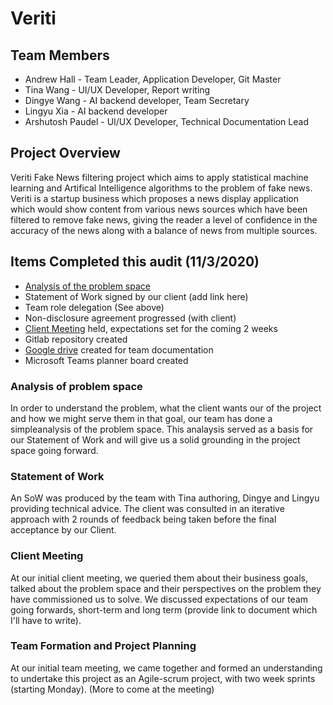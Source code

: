 # Veriti

## Team Members
- Andrew Hall - Team Leader, Application Developer, Git Master
- Tina Wang - UI/UX Developer, Report writing
- Dingye Wang - AI backend developer, Team Secretary
- Lingyu Xia - AI backend developer
- Arshutosh Paudel - UI/UX Developer, Technical Documentation Lead

## Project Overview
Veriti Fake News filtering project which aims to apply statistical machine learning and Artifical Intelligence algorithms to the problem of fake news. Veriti is a startup business which proposes a news display application which would show content from various news sources which have been filtered to remove fake news, giving the reader a level of confidence in the accuracy of the news along with a balance of news from multiple sources.

## Items Completed this audit (11/3/2020)
- [Analysis of the problem space](https://docs.google.com/document/d/1ayAA7OvNIyGun4iWQC4b4uDDoYpVYQ0rQPCusmzzy00/edit#heading=h.s4rhxa47j5ak)
- Statement of Work signed by our client (add link here)
- Team role delegation (See above)
- Non-disclosure agreement progressed (with client)
- [Client Meeting](https://drive.google.com/drive/folders/1Vv3HuL-tABUwXF0wfpWqNarBUDq2HHIy) held, expectations set for the coming 2 weeks
- Gitlab repository created
- [Google drive](https://drive.google.com/drive/folders/1eSVANGZcTTQHmhdbAeDPfytn9qH2z0SW) created for team documentation
- Microsoft Teams planner board created

### Analysis of problem space
In order to understand the problem, what the client wants our of the project and how we might serve them in that goal, our team has done a simpleanalysis of the problem space. This analaysis served as a basis for our Statement of Work and will give us a solid grounding in the project space going forward.

### Statement of Work
An SoW was produced by the team with Tina authoring, Dingye and Lingyu providing technical advice. The client was consulted in an iterative approach with 2 rounds of feedback being taken before the final acceptance by our Client.

### Client Meeting
At our initial client meeting, we queried them about their business goals, talked about the problem space and their perspectives on the problem they have commissioned us to solve. We discussed expectations of our team going forwards, short-term and long term (provide link to document which I'll have to write).

### Team Formation and Project Planning
At our initial team meeting, we came together and formed an understanding to undertake this project as an Agile-scrum project, with two week sprints (starting Monday). (More to come at the meeting)